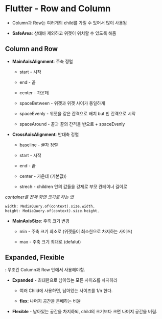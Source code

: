 # Flutter - Row and Column

* Column과 Row는 여러개의 child를 가질 수 있어서 많이 사용됨

* **SafeArea**: 상태바 제외하고 위젯이 위치할 수 있도록 해줌



## Column and Row

* **MainAxisAlignment**: 주축 정렬
  
  * start - 시작
  
  * end - 끝
  
  * center - 가운데
  
  * spaceBetween - 위젯과 위젯 사이가 동일하게
  
  * spaceEvenly - 위젯을 같은 간격으로 배치 but 빈 간격으로 시작
  
  * spaceAround - 끝과 끝의 간격을 반으로 + spaceEvenly

* **CrossAxisAlignment**: 반대축 정렬
  
  * baseline - 글자 정렬
  
  * start - 시작
  
  * end - 끝
  
  * center - 가운데 (기본값))
  
  * strech - children 안의 값들을 강제로 부모 컨테이너 길이로

*container를 전체 화면 크기로 하는 법*

```dart
width: MediaQuery.of(context).size.width,
height: MediaQuery.of(context).size.height,
```

* **MainAxisSize**: 주축 크기 변경 
  
  * min - 주축 크기 최소로 (위젯들이 최소한으로 차지하는 사이즈)
  
  * max - 주축 크기 최대로 (defalut) 



## Expanded, Flexible

: 무조건 Column과 Row 안에서 사용해야함.

* **Expanded** - 최대한으로 남아있는 모든 사이즈를 차지하라
  
  * 여러 Child에 사용하면, 남아있는 사이즈를 1/n 한다.
  
  * **flex**: 나머지 공간을 분배하는 비율

* **Flexible** - 남아있는 공간을 차지하되, child의 크기보다 크면 나머지 공간을 버림.
